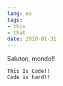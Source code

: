 ```yaml
---
lang: eo
tags:
- this
- that
date: 2010-01-31
---
```


Saluton, mondo!!

    This Is Code!!
    Code is hard!!
